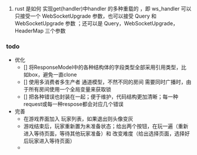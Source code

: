 1. rust 是如何 实现get(handler)中handler 的多种重载的 ，即 ws_handler 可以只接受一个 WebSocketUpgrade 参数，也可以接受 Query 和 WebSocketUpgrade 参数 ；还可以是 Query，WebSocketUpgrade，HeaderMap 三个参数
   
### todo
- 优化
  - [] 将ResponseModel中的各种结构体的字段类型全部采用引用类型，比如box，避免一直clone
  - [] 使用多消费者多生产者 通道模型，不然不同的房间 需要同时广播时，由于所有房间使用一个全局变量来获取锁
  - [] 把各种错误也封装在一起；便于维护，代码结构更加清晰；每一种request或每一种respose都会对应几个错误
- 完善
  - 在游戏界面加入  玩家列表，如果退出则头像变灰
  - 游戏结束后，玩家重新置为未准备状态；给出两个按钮，在玩一遍（重新进入等待页面，等待其他玩家准备）和 改变难度（给出选择页面，选择好后玩家进入等待页面）
  - 

